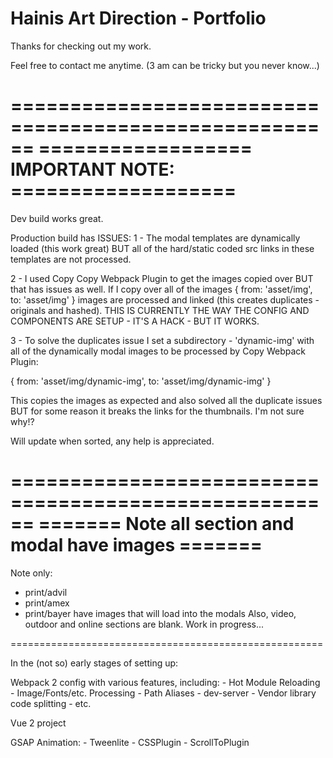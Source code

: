 Hainis Art Direction - Portfolio
================================

Thanks for checking out my work.

Feel free to contact me anytime.
(3 am can be tricky but you never know...)


======================================================
================== IMPORTANT NOTE: ===================
======================================================

Dev build works great.

Production build has ISSUES:
1 - The modal templates are dynamically loaded (this work great) 
	BUT all of the hard/static coded src links in these templates are not processed.

2 - I used Copy Copy Webpack Plugin to get the images copied over BUT that has issues as well. If I copy over all of the images { from: 'asset/img', to: 'asset/img' } images are processed and linked (this creates duplicates - originals and hashed). THIS IS CURRENTLY THE WAY THE CONFIG AND COMPONENTS ARE SETUP - IT'S A HACK - BUT IT WORKS.

3 - To solve the duplicates issue I set a subdirectory - 'dynamic-img' with all of the dynamically modal images to be processed by Copy Webpack Plugin:

{ from: 'asset/img/dynamic-img', to: 'asset/img/dynamic-img' } 

This copies the images as expected and also solved all the duplicate issues BUT for some reason it breaks the links for the thumbnails. I'm not sure why!?


Will update when sorted, any help is appreciated. 



======================================================
======= Note all section and modal have images =======
======================================================

Note only: 
- print/advil
- print/amex
- print/bayer
have images that will load into the modals
Also, video, outdoor and online sections are blank.
Work in progress...

======================================================

In the (not so) early stages of setting up:

Webpack 2 config with various features, including:
	- Hot Module Reloading
	- Image/Fonts/etc. Processing
	- Path Aliases
	- dev-server
	- Vendor library code splitting
	- etc. 

Vue 2 project

GSAP Animation:
	- Tweenlite
	- CSSPlugin
	- ScrollToPlugin

